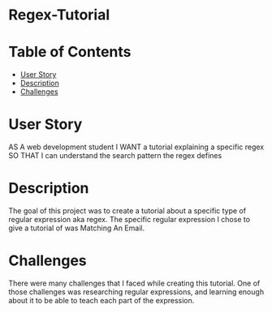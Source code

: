 # Regex-Tutorial

# Table of Contents
- [User Story](#user-story)
- [Description](#description)
- [Challenges](#challenges)

# User Story
AS A web development student
I WANT a tutorial explaining a specific regex
SO THAT I can understand the search pattern the regex defines

# Description 
The goal of this project was to create a tutorial about a specific type of regular expression aka regex.  The specific regular expression I chose to give a tutorial of was Matching An Email.  

# Challenges
There were many challenges that I faced while creating this tutorial.  One of those challenges was researching regular expressions, and learning enough about it to be able to teach each part of the expression.   